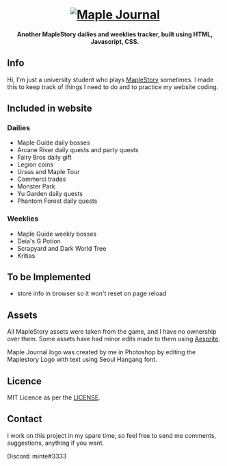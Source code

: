 <h1 align="center">
    <br>
    <a href="https://mtran-code.github.io/maplejournal/"><img src="https://mtran-code.github.io/maplejournal/assets/logo.png" alt="Maple Journal"></a>
</h1>
<h4 align="center">Another MapleStory dailies and weeklies tracker, built using HTML, Javascript, CSS.</h4>

## Info

Hi, I'm just a university student who plays [MapleStory](https://maplestory.nexon.net/) sometimes. I made this to keep track of things I need to do and to practice my website coding.

## Included in website

### Dailies
- Maple Guide daily bosses
- Arcane River daily quests and party quests
- Fairy Bros daily gift
- Legion coins
- Ursus and Maple Tour
- Commerci trades
- Monster Park
- Yu Garden daily quests
- Phantom Forest daily quests

### Weeklies
- Maple Guide weekly bosses
- Deia's G Potion
- Scrapyard and Dark World Tree
- Kritias

## To be Implemented
- store info in browser so it won't reset on page reload

## Assets
All MapleStory assets were taken from the game, and I have no ownership over them.
Some assets have had minor edits made to them using [Aesprite](https://www.aseprite.org/).

Maple Journal logo was created by me in Photoshop by editing the Maplestory Logo with text using Seoul Hangang font.

## Licence
MIT Licence as per the [LICENSE](LICENSE).

## Contact
I work on this project in my spare time, so feel free to send me comments, suggestions, anything if you want.

Discord: minte#3333
